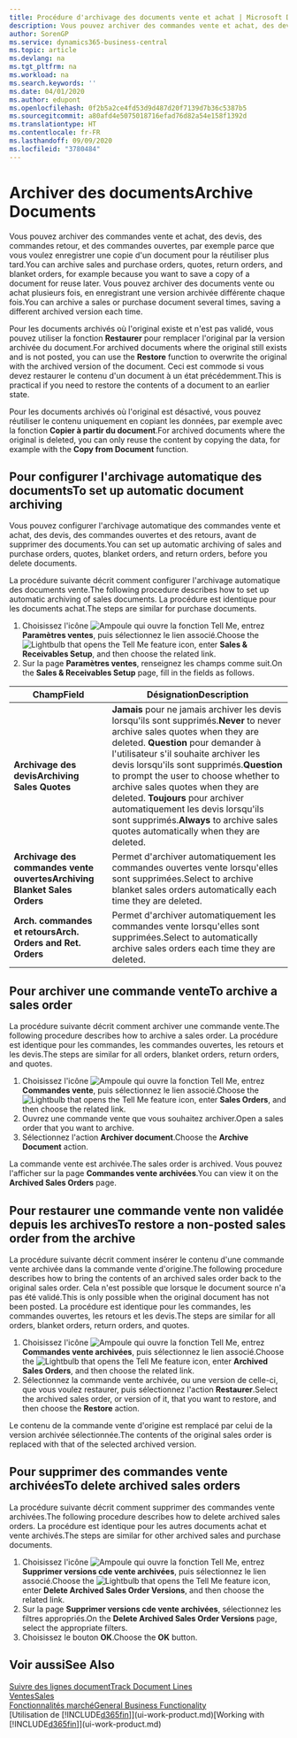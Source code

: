 ```yaml
---
title: Procédure d'archivage des documents vente et achat | Microsoft Docs
description: Vous pouvez archiver des commandes vente et achat, des devis, des retours et des commandes ouvertes, et vous pouvez utiliser le document archivé pour recréer le document d'origine.
author: SorenGP
ms.service: dynamics365-business-central
ms.topic: article
ms.devlang: na
ms.tgt_pltfrm: na
ms.workload: na
ms.search.keywords: ''
ms.date: 04/01/2020
ms.author: edupont
ms.openlocfilehash: 0f2b5a2ce4fd53d9d487d20f7139d7b36c5387b5
ms.sourcegitcommit: a80afd4e5075018716efad76d82a54e158f1392d
ms.translationtype: HT
ms.contentlocale: fr-FR
ms.lasthandoff: 09/09/2020
ms.locfileid: "3780484"
---
```

# <a name="archive-documents"></a><span data-ttu-id="3d180-103">Archiver des documents</span><span class="sxs-lookup"><span data-stu-id="3d180-103">Archive Documents</span></span>
<span data-ttu-id="3d180-104">Vous pouvez archiver des commandes vente et achat, des devis, des commandes retour, et des commandes ouvertes, par exemple parce que vous voulez enregistrer une copie d'un document pour la réutiliser plus tard.</span><span class="sxs-lookup"><span data-stu-id="3d180-104">You can archive sales and purchase orders, quotes, return orders, and blanket orders, for example because you want to save a copy of a document for reuse later.</span></span> <span data-ttu-id="3d180-105">Vous pouvez archiver des documents vente ou achat plusieurs fois, en enregistrant une version archivée différente chaque fois.</span><span class="sxs-lookup"><span data-stu-id="3d180-105">You can archive a sales or purchase document several times, saving a different archived version each time.</span></span>

<span data-ttu-id="3d180-106">Pour les documents archivés où l'original existe et n'est pas validé, vous pouvez utiliser la fonction **Restaurer** pour remplacer l'original par la version archivée du document.</span><span class="sxs-lookup"><span data-stu-id="3d180-106">For archived documents where the original still exists and is not posted, you can use the **Restore** function to overwrite the original with the archived version of the document.</span></span> <span data-ttu-id="3d180-107">Ceci est commode si vous devez restaurer le contenu d'un document à un état précédemment.</span><span class="sxs-lookup"><span data-stu-id="3d180-107">This is practical if you need to restore the contents of a document to an earlier state.</span></span>

<span data-ttu-id="3d180-108">Pour les documents archivés où l'original est désactivé, vous pouvez réutiliser le contenu uniquement en copiant les données, par exemple avec la fonction **Copier à partir du document**.</span><span class="sxs-lookup"><span data-stu-id="3d180-108">For archived documents where the original is deleted, you can only reuse the content by copying the data, for example with the **Copy from Document** function.</span></span>   

## <a name="to-set-up-automatic-document-archiving"></a><span data-ttu-id="3d180-109">Pour configurer l'archivage automatique des documents</span><span class="sxs-lookup"><span data-stu-id="3d180-109">To set up automatic document archiving</span></span>  
<span data-ttu-id="3d180-110">Vous pouvez configurer l'archivage automatique des commandes vente et achat, des devis, des commandes ouvertes et des retours, avant de supprimer des documents.</span><span class="sxs-lookup"><span data-stu-id="3d180-110">You can set up automatic archiving of sales and purchase orders, quotes, blanket orders, and return orders, before you delete documents.</span></span>

<span data-ttu-id="3d180-111">La procédure suivante décrit comment configurer l'archivage automatique des documents vente.</span><span class="sxs-lookup"><span data-stu-id="3d180-111">The following procedure describes how to set up automatic archiving of sales documents.</span></span> <span data-ttu-id="3d180-112">La procédure est identique pour les documents achat.</span><span class="sxs-lookup"><span data-stu-id="3d180-112">The steps are similar for purchase documents.</span></span>
1.  <span data-ttu-id="3d180-113">Choisissez l'icône ![Ampoule qui ouvre la fonction Tell Me](media/ui-search/search_small.png "Dites-moi ce que vous voulez faire"), entrez **Paramètres ventes**, puis sélectionnez le lien associé.</span><span class="sxs-lookup"><span data-stu-id="3d180-113">Choose the ![Lightbulb that opens the Tell Me feature](media/ui-search/search_small.png "Tell me what you want to do") icon, enter **Sales & Receivables Setup**, and then choose the related link.</span></span>
2. <span data-ttu-id="3d180-114">Sur la page **Paramètres ventes**, renseignez les champs comme suit.</span><span class="sxs-lookup"><span data-stu-id="3d180-114">On the **Sales & Receivables Setup** page, fill in the fields as follows.</span></span>

|<span data-ttu-id="3d180-115">Champ</span><span class="sxs-lookup"><span data-stu-id="3d180-115">Field</span></span>|<span data-ttu-id="3d180-116">Désignation</span><span class="sxs-lookup"><span data-stu-id="3d180-116">Description</span></span>|
|-----|-----------|
|<span data-ttu-id="3d180-117">**Archivage des devis**</span><span class="sxs-lookup"><span data-stu-id="3d180-117">**Archiving Sales Quotes**</span></span>|<span data-ttu-id="3d180-118">**Jamais** pour ne jamais archiver les devis lorsqu'ils sont supprimés.</span><span class="sxs-lookup"><span data-stu-id="3d180-118">**Never** to never archive sales quotes when they are deleted.</span></span> <span data-ttu-id="3d180-119">**Question** pour demander à l'utilisateur s'il souhaite archiver les devis lorsqu'ils sont supprimés.</span><span class="sxs-lookup"><span data-stu-id="3d180-119">**Question** to prompt the user to choose whether to archive sales quotes when they are deleted.</span></span> <span data-ttu-id="3d180-120">**Toujours** pour archiver automatiquement les devis lorsqu'ils sont supprimés.</span><span class="sxs-lookup"><span data-stu-id="3d180-120">**Always** to archive sales quotes automatically when they are deleted.</span></span>|
|<span data-ttu-id="3d180-121">**Archivage des commandes vente ouvertes**</span><span class="sxs-lookup"><span data-stu-id="3d180-121">**Archiving Blanket Sales Orders**</span></span>|<span data-ttu-id="3d180-122">Permet d'archiver automatiquement les commandes ouvertes vente lorsqu'elles sont supprimées.</span><span class="sxs-lookup"><span data-stu-id="3d180-122">Select to archive blanket sales orders automatically each time they are deleted.</span></span>|
|<span data-ttu-id="3d180-123">**Arch. commandes et retours**</span><span class="sxs-lookup"><span data-stu-id="3d180-123">**Arch. Orders and Ret. Orders**</span></span>|<span data-ttu-id="3d180-124">Permet d'archiver automatiquement les commandes vente lorsqu'elles sont supprimées.</span><span class="sxs-lookup"><span data-stu-id="3d180-124">Select to automatically archive sales orders each time they are deleted.</span></span>|

## <a name="to-archive-a-sales-order"></a><span data-ttu-id="3d180-125">Pour archiver une commande vente</span><span class="sxs-lookup"><span data-stu-id="3d180-125">To archive a sales order</span></span>
<span data-ttu-id="3d180-126">La procédure suivante décrit comment archiver une commande vente.</span><span class="sxs-lookup"><span data-stu-id="3d180-126">The following procedure describes how to archive a sales order.</span></span> <span data-ttu-id="3d180-127">La procédure est identique pour les commandes, les commandes ouvertes, les retours et les devis.</span><span class="sxs-lookup"><span data-stu-id="3d180-127">The steps are similar for all orders, blanket orders, return orders, and quotes.</span></span>

1.  <span data-ttu-id="3d180-128">Choisissez l'icône ![Ampoule qui ouvre la fonction Tell Me](media/ui-search/search_small.png "Dites-moi ce que vous voulez faire"), entrez **Commandes vente**, puis sélectionnez le lien associé.</span><span class="sxs-lookup"><span data-stu-id="3d180-128">Choose the ![Lightbulb that opens the Tell Me feature](media/ui-search/search_small.png "Tell me what you want to do") icon, enter **Sales Orders**, and then choose the related link.</span></span>  
2.  <span data-ttu-id="3d180-129">Ouvrez une commande vente que vous souhaitez archiver.</span><span class="sxs-lookup"><span data-stu-id="3d180-129">Open a sales order that you want to archive.</span></span>  
3.  <span data-ttu-id="3d180-130">Sélectionnez l'action **Archiver document**.</span><span class="sxs-lookup"><span data-stu-id="3d180-130">Choose the **Archive Document** action.</span></span>

<span data-ttu-id="3d180-131">La commande vente est archivée.</span><span class="sxs-lookup"><span data-stu-id="3d180-131">The sales order is archived.</span></span> <span data-ttu-id="3d180-132">Vous pouvez l'afficher sur la page **Commandes vente archivées**.</span><span class="sxs-lookup"><span data-stu-id="3d180-132">You can view it on the **Archived Sales Orders** page.</span></span>

## <a name="to-restore-a-non-posted-sales-order-from-the-archive"></a><span data-ttu-id="3d180-133">Pour restaurer une commande vente non validée depuis les archives</span><span class="sxs-lookup"><span data-stu-id="3d180-133">To restore a non-posted sales order from the archive</span></span>
<span data-ttu-id="3d180-134">La procédure suivante décrit comment insérer le contenu d'une commande vente archivée dans la commande vente d'origine.</span><span class="sxs-lookup"><span data-stu-id="3d180-134">The following procedure describes how to bring the contents of an archived sales order back to the original sales order.</span></span> <span data-ttu-id="3d180-135">Cela n'est possible que lorsque le document source n'a pas été validé.</span><span class="sxs-lookup"><span data-stu-id="3d180-135">This is only possible when the original document has not been posted.</span></span> <span data-ttu-id="3d180-136">La procédure est identique pour les commandes, les commandes ouvertes, les retours et les devis.</span><span class="sxs-lookup"><span data-stu-id="3d180-136">The steps are similar for all orders, blanket orders, return orders, and quotes.</span></span>

1. <span data-ttu-id="3d180-137">Choisissez l'icône ![Ampoule qui ouvre la fonction Tell Me](media/ui-search/search_small.png "Dites-moi ce que vous voulez faire"), entrez **Commandes vente archivées**, puis sélectionnez le lien associé.</span><span class="sxs-lookup"><span data-stu-id="3d180-137">Choose the ![Lightbulb that opens the Tell Me feature](media/ui-search/search_small.png "Tell me what you want to do") icon, enter **Archived Sales Orders**, and then choose the related link.</span></span>
2. <span data-ttu-id="3d180-138">Sélectionnez la commande vente archivée, ou une version de celle-ci, que vous voulez restaurer, puis sélectionnez l'action **Restaurer**.</span><span class="sxs-lookup"><span data-stu-id="3d180-138">Select the archived sales order, or version of it, that you want to restore, and then choose the **Restore** action.</span></span>  

<span data-ttu-id="3d180-139">Le contenu de la commande vente d'origine est remplacé par celui de la version archivée sélectionnée.</span><span class="sxs-lookup"><span data-stu-id="3d180-139">The contents of the original sales order is replaced with that of the selected archived version.</span></span>

## <a name="to-delete-archived-sales-orders"></a><span data-ttu-id="3d180-140">Pour supprimer des commandes vente archivées</span><span class="sxs-lookup"><span data-stu-id="3d180-140">To delete archived sales orders</span></span>
<span data-ttu-id="3d180-141">La procédure suivante décrit comment supprimer des commandes vente archivées.</span><span class="sxs-lookup"><span data-stu-id="3d180-141">The following procedure describes how to delete archived sales orders.</span></span> <span data-ttu-id="3d180-142">La procédure est identique pour les autres documents achat et vente archivés.</span><span class="sxs-lookup"><span data-stu-id="3d180-142">The steps are similar for other archived sales and purchase documents.</span></span>

1.  <span data-ttu-id="3d180-143">Choisissez l'icône ![Ampoule qui ouvre la fonction Tell Me](media/ui-search/search_small.png "Dites-moi ce que vous voulez faire"), entrez **Supprimer versions cde vente archivées**, puis sélectionnez le lien associé.</span><span class="sxs-lookup"><span data-stu-id="3d180-143">Choose the ![Lightbulb that opens the Tell Me feature](media/ui-search/search_small.png "Tell me what you want to do") icon, enter **Delete Archived Sales Order Versions**, and then choose the related link.</span></span>  
2.  <span data-ttu-id="3d180-144">Sur la page **Supprimer versions cde vente archivées**, sélectionnez les filtres appropriés.</span><span class="sxs-lookup"><span data-stu-id="3d180-144">On the **Delete Archived Sales Order Versions** page, select the appropriate filters.</span></span>  
3.  <span data-ttu-id="3d180-145">Choisissez le bouton **OK**.</span><span class="sxs-lookup"><span data-stu-id="3d180-145">Choose the **OK** button.</span></span>

## <a name="see-also"></a><span data-ttu-id="3d180-146">Voir aussi</span><span class="sxs-lookup"><span data-stu-id="3d180-146">See Also</span></span>
[<span data-ttu-id="3d180-147">Suivre des lignes document</span><span class="sxs-lookup"><span data-stu-id="3d180-147">Track Document Lines</span></span>](across-how-to-track-document-lines.md)  
[<span data-ttu-id="3d180-148">Ventes</span><span class="sxs-lookup"><span data-stu-id="3d180-148">Sales</span></span>](sales-manage-sales.md)  
[<span data-ttu-id="3d180-149">Fonctionnalités marché</span><span class="sxs-lookup"><span data-stu-id="3d180-149">General Business Functionality</span></span>](ui-across-business-areas.md)  
<span data-ttu-id="3d180-150">[Utilisation de [!INCLUDE[d365fin](includes/d365fin_md.md)]](ui-work-product.md)</span><span class="sxs-lookup"><span data-stu-id="3d180-150">[Working with [!INCLUDE[d365fin](includes/d365fin_md.md)]](ui-work-product.md)</span></span>
